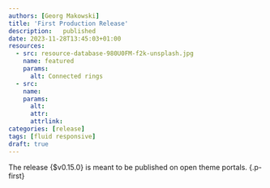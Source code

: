 ```yaml
---
authors: [Georg Makowski]
title: 'First Production Release'
description:   published
date: 2023-11-28T13:45:03+01:00
resources:
  - src: resource-database-980U0FM-f2k-unsplash.jpg
    name: featured
    params:
      alt: Connected rings
  - src:
    name:
    params:
      alt:
      attr:
      attrlink:
categories: [release]
tags: [fluid responsive]
draft: true
---
```


The release {$v0.15.0} is meant to be published on open theme portals.
{.p-first}
<!--more-->
